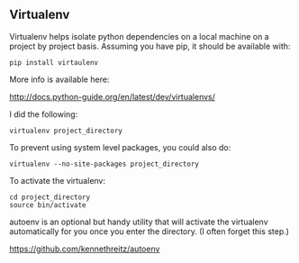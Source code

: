 ## Virtualenv


Virtualenv helps isolate python dependencies on a local machine on a project by project basis. Assuming you have pip, it should be available with:

    pip install virtaulenv

More info is available here:

http://docs.python-guide.org/en/latest/dev/virtualenvs/

I did the following:

    virtualenv project_directory

To prevent using system level packages, you could also do:

    virtualenv --no-site-packages project_directory

To activate the virtualenv:

    cd project_directory
    source bin/activate

autoenv is an optional but handy utility that will activate the virtualenv automatically for you once you enter the directory. (I often forget this step.)

https://github.com/kennethreitz/autoenv


